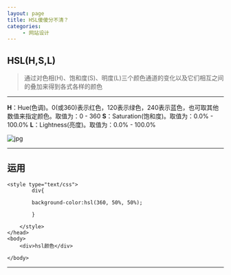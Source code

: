 ```yaml
---
layout: page
title: HSL傻傻分不清？
categories:
     - 网站设计
---
```


## HSL(H,S,L)

> 通过对色相(H)、饱和度(S)、明度(L)三个颜色通道的变化以及它们相互之间的叠加来得到各式各样的颜色

***

**H**：Hue(色调)。0(或360)表示红色，120表示绿色，240表示蓝色，也可取其他数值来指定颜色。取值为：0 - 360
**S**：Saturation(饱和度)。取值为：0.0% - 100.0%
**L**：Lightness(亮度)。取值为：0.0% - 100.0%

![jpg](/jekyll-theme-basically-basic/assets/images/HSL.png)

***

## 运用

    <style type="text/css">
    		div{
    			
    		background-color:hsl(360, 50%, 50%);
    
    		}
    
    	</style>
    </head>
    <body>
    	<div>hsl颜色</div>
    	
    </body>

***

